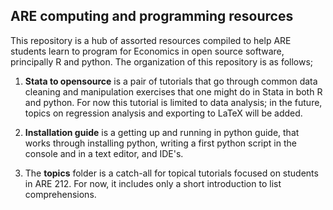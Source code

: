 ## ARE computing and programming resources

This repository is a hub of assorted resources compiled to help ARE students learn to program for Economics in open source software, principally R and python. The organization of this repository is as follows;

1. **Stata to opensource** is a pair of tutorials that go through common data cleaning and manipulation exercises that one might do in Stata in both R and python. For now this tutorial is limited to data analysis; in the future, topics on regression analysis and exporting to LaTeX will be added.

2. **Installation guide** is a getting up and running in python guide, that works through installing python, writing a first python script in the console and in a text editor, and IDE's. 

3. The **topics** folder is a catch-all for topical tutorials focused on students in ARE 212. For now, it includes only a short introduction to list comprehensions. 